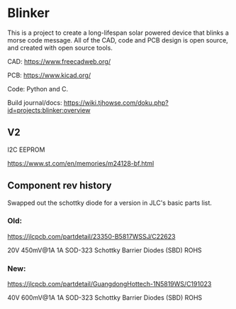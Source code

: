 # Blinker

This is a project to create a long-lifespan solar powered device that blinks
a morse code message. All of the CAD, code and PCB design is open source, and
created with open source tools.

CAD: https://www.freecadweb.org/

PCB: https://www.kicad.org/

Code: Python and C.


Build journal/docs: https://wiki.tjhowse.com/doku.php?id=projects:blinker:overview

## V2

I2C EEPROM

https://www.st.com/en/memories/m24128-bf.html


## Component rev history

Swapped out the schottky diode for a version in JLC's basic parts list.

### Old:

https://jlcpcb.com/partdetail/23350-B5817WSSJ/C22623

20V 450mV@1A 1A SOD-323 Schottky Barrier Diodes (SBD) ROHS

### New:

https://jlcpcb.com/partdetail/GuangdongHottech-1N5819WS/C191023

40V 600mV@1A 1A SOD-323 Schottky Barrier Diodes (SBD) ROHS